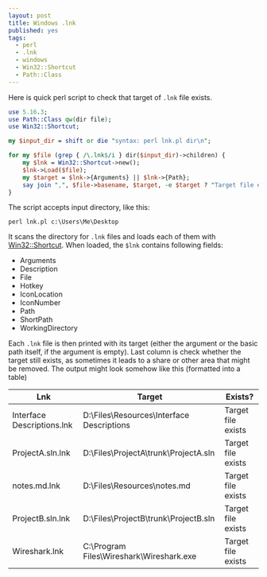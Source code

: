 ```yaml
---
layout: post
title: Windows .lnk
published: yes
tags:
  - perl
  - .lnk
  - windows
  - Win32::Shortcut
  - Path::Class
---
```

Here is quick perl script to check that target of `.lnk` file exists.

```perl
use 5.16.3;
use Path::Class qw(dir file);
use Win32::Shortcut;

my $input_dir = shift or die "syntax: perl lnk.pl dir\n";

for my $file (grep { /\.lnk$/i } dir($input_dir)->children) {
    my $lnk = Win32::Shortcut->new();
    $lnk->Load($file);
    my $target = $lnk->{Arguments} || $lnk->{Path};
    say join ",", $file->basename, $target, -e $target ? "Target file exists" : "File missing";
}
```

The script accepts input directory, like this:

    perl lnk.pl c:\Users\Me\Desktop

It scans the directory for `.lnk` files and loads each of them with [Win32::Shortcut][1]. When loaded, the `$lnk` contains following fields:

 - Arguments
 - Description
 - File
 - Hotkey
 - IconLocation
 - IconNumber
 - Path
 - ShortPath
 - WorkingDirectory

Each `.lnk` file is then printed with its target (either the argument or the basic path itself, if the argument is empty). Last column is check whether the target still exists, as sometimes it leads to a share or other area that might be removed. The output might look somehow like this (formatted into a table)

| Lnk                        | Target                                    | Exists?            |
| -------------------------- | ----------------------------------------- | ------------------ |
| Interface Descriptions.lnk | D:\Files\Resources\Interface Descriptions | Target file exists |
| ProjectA.sln.lnk           | D:\Files\ProjectA\trunk\ProjectA.sln      | Target file exists |
| notes.md.lnk               | D:\Files\Resources\notes.md               | Target file exists |
| ProjectB.sln.lnk           | D:\Files\ProjectB\trunk\ProjectB.sln      | Target file exists |
| Wireshark.lnk              | C:\Program Files\Wireshark\Wireshark.exe  | Target file exists |

[1]: https://metacpan.org/pod/Win32::Shortcut
